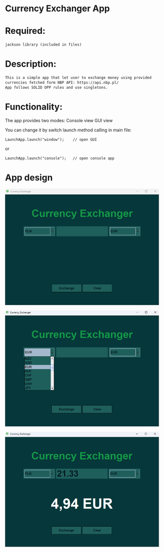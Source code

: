 # **Currency Exchanger App**

# **Required:**
    jackson library (included in files)


# **Description:**

    This is a simple app that let user to exchange money using provided currencies fetched form NBP API: https://api.nbp.pl/
    App follows SOLID OPP rules and use singletons.


# **Functionality:** 

The app provides two modes:
Console view
GUI view

You can change it by switch launch method calling in main file:

    LaunchApp.launch("window");    // open GUI
or
    
    LaunchApp.launch("console");   // open console app


# **App design**

![im1.png](im1.png)


![img3.png](img3.png)

![img2.png](img2.png)



